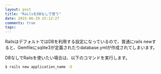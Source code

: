 ```yaml
---
layout: post
title: "RailsをDBなしで使う"
date: 2015-06-29 15:12:27
comments: true
tags: 
---
```


RailsはデフォルトではDBを利用する設定になっているので、普通にrails newすると、Gemfileにsqlite3が定義されたりdatabase.ymlが作成されてしまいます。

DBなしでRailsを使いたい場合は、以下のコマンドを実行します。


```bash
$ rails new application_name -O

```
